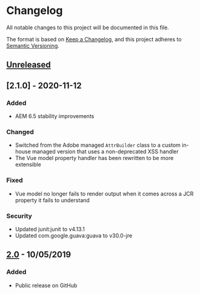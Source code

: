 # Changelog
All notable changes to this project will be documented in this file.

The format is based on [Keep a Changelog](https://keepachangelog.com/en/1.0.0/),
and this project adheres to [Semantic Versioning](https://semver.org/spec/v2.0.0.html).

## [Unreleased]

## [2.1.0] - 2020-11-12

### Added
- AEM 6.5 stability improvements

### Changed
- Switched from the Adobe managed `AttrBuilder` class to a custom in-house managed version that uses a non-deprecated XSS handler
- The Vue model property handler has been rewritten to be more extensible

### Fixed
- Vue model no longer fails to render output when it comes across a JCR property it fails to understand

### Security
- Updated junit:junit to v4.13.1
- Updated com.google.guava:guava to v30.0-jre

## [2.0] - 10/05/2019

### Added
- Public release on GitHub

[unreleased]: https://github.com/aem-design/aemdesign-aem-core/compare/v2.1.0...HEAD
[2.0]: https://github.com/aem-design/aemdesign-aem-core/releases/tag/2.0
